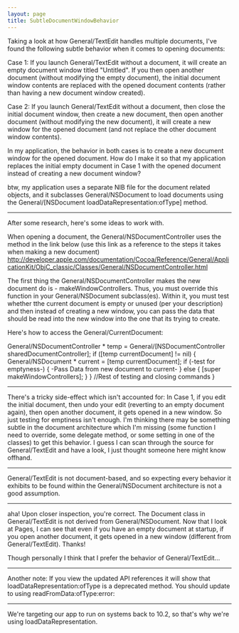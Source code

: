 ```yaml
---
layout: page
title: SubtleDocumentWindowBehavior
---
```


Taking a look at how General/TextEdit handles multiple documents, I've found the following subtle behavior when it comes to opening documents:

Case 1: If you launch General/TextEdit without a document, it will create an empty document window titled "Untitled".  If you then open another document (without modifying the empty document), the initial document window contents are replaced with the opened document contents (rather than having a new document window created).

Case 2: If you launch General/TextEdit without a document, then close the initial document window, then create a new document, then open another document (without modifying the new document), it will create a new window for the opened document (and not replace the other document window contents).

In my application, the behavior in both cases is to create a new document window for the opened document.  How do I make it so that my application replaces the initial empty document in Case 1 with the opened document instead of creating a new document window?

btw, my application uses a separate NIB file for the document related objects, and it subclasses General/NSDocument to load documents using the General/[NSDocument loadDataRepresentation:ofType] method.

----
After some research, here's some ideas to work with.

When opening a document, the General/NSDocumentController uses the method in the link below  (use this link as a reference to the steps it takes when making a new document) http://developer.apple.com/documentation/Cocoa/Reference/General/ApplicationKit/ObjC_classic/Classes/General/NSDocumentController.html

The first thing the General/NSDocumentController makes the new document do is - makeWindowControllers. Thus, you must override this function in your General/NSDocument subclass(es). Within it, you must test whether tthe current document is empty or unused (per your description) and then instead of creating a new window, you can pass the data that should be read into the new window into the one that its trying to create.

Here's how to access the General/CurrentDocument:
    
General/NSDocumentController * temp = General/[NSDocumentController sharedDocumentController];
if ([temp currentDocument] != nil) {
  General/NSDocument * current = [temp currentDocument];
  if (-test for emptyness-) {
     -Pass Data from new document to current-
  } else {
    [super makeWindowControllers];
  }
}
  //Rest of testing and closing commands
} 


----

There's a tricky side-effect which isn't accounted for: In Case 1, if you edit the initial document, then undo your edit (reverting to an empty document again), then open another document, it gets opened in a new window.  So just testing for emptiness isn't enough.  I'm thinking there may be something subtle in the document architecture which I'm missing (some function I need to override, some delegate method, or some setting in one of the classes) to get this behavior.  I guess I can scan through the source for General/TextEdit and have a look, I just thought someone here might know offhand.

----

General/TextEdit is not document-based, and so expecting every behavior it exhibits to be found within the General/NSDocument architecture is not a good assumption.

----

aha!  Upon closer inspection, you're correct.  The Document class in General/TextEdit is not derived from General/NSDocument.  Now that I look at Pages, I can see that even if you have an empty document at startup, if you open another document, it gets opened in a new window (different from General/TextEdit).  Thanks!

Though personally I think that I prefer the behavior of General/TextEdit...

----
Another note: If you view the updated API references it will show that loadDataRepresentation:ofType is a deprecated method. You should update to using readFromData:ofType:error:

----

We're targeting our app to run on systems back to 10.2, so that's why we're using loadDataRepresentation.
